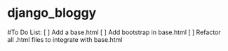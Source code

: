 # django_bloggy



#To Do List:
	[ ] Add a base.html
	[ ] Add bootstrap in base.html
	[ ] Refactor all .html files to integrate with base.html
